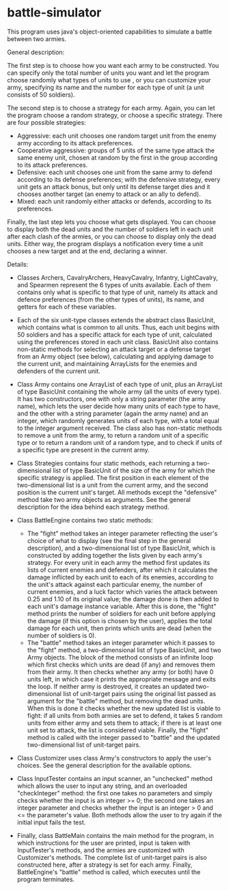 # battle-simulator
This program uses java's object-oriented capabilities to simulate a battle between two armies.

General description:

The first step is to choose how you want each army to be constructed. You can specify only the total number of units you want and let the program choose randomly what types of units to use , or you can customize your army, specifying its name and the number for each type of unit (a unit consists of 50 soldiers).

The second step is to choose a strategy for each army. Again, you can let the program choose a random strategy, or choose a specific strategy. There are four possible strategies:
- Aggressive: each unit chooses one random target unit from the enemy army according to its attack preferences.
- Cooperative aggressive: groups of 5 units of the same type attack the same enemy unit, chosen at random by the first in the group according to its attack preferences.
- Defensive: each unit chooses one unit from the same army to defend according to its defense preferences; with the defensive strategy, every unit gets an attack bonus, but only until its defense target dies and it chooses another target (an enemy to attack or an ally to defend).
- Mixed: each unit randomly either attacks or defends, according to its preferences.

Finally, the last step lets you choose what gets displayed. You can choose to display both the dead units and the number of soldiers left in each unit after each clash of the armies, or you can choose to display only the dead units. Either way, the program displays a notification every time a unit chooses a new target and at the end, declaring a winner.


Details:

- Classes Archers, CavalryArchers, HeavyCavalry, Infantry, LightCavalry, and Spearmen represent the 6 types of units available. Each of them contains only what is specific to that type of unit, namely its attack and defence preferences (from the other types of units), its name, and getters for each of these variables.

- Each of the six unit-type classes extends the abstract class BasicUnit, which contains what is common to all units. Thus, each unit begins with 50 soldiers and has a specific attack for each type of unit, calculated using the preferences stored in each unit class. BasicUnit also contains non-static methods for selecting an attack target or a defense target from an Army object (see below), calculating and applying damage to the current unit, and maintaining ArrayLists for the enemies and defenders of the current unit.

- Class Army contains one ArrayList of each type of unit, plus an ArrayList of type BasicUnit containing the whole army (all the units of every type). It has two constructors, one with only a string parameter (the army name), which lets the user decide how many units of each type to have, and the other with a string parameter (again the army name) and an integer, which randomly generates units of each type, with a total equal to the integer argument received. The class also has non-static methods to remove a unit from the army, to return a random unit of a specific type or to return a random unit of a random type, and to check if units of a specific type are present in the current army.

- Class Strategies contains four static methods, each returning a two-dimensional list of type BasicUnit of the size of the army for which the specific strategy is applied. The first position in each element of the two-dimensional list is a unit from the current army, and the second position is the current unit's target. All methods except the "defensive" method take two army objects as arguments. See the general description for the idea behind each strategy method.

- Class BattleEngine contains two static methods:
    - The "fight" method takes an integer parameter reflecting the user's choice of what to display (see the final step in the general description), and a two-dimensional list of type BasicUnit, which is constructed by adding together the lists given by each army's strategy. For every unit in each army the method first updates its lists of current enemies and defenders, after which it calculates the damage inflicted by each unit to each of its enemies, according to the unit's attack against each particular enemy, the number of current enemies, and a luck factor which varies the attack between 0.25 and 1.10 of its original value; the damage done is then added to each unit's damage instance variable. After this is done, the "fight" method prints the number of soldiers for each unit before applying the damage (if this option is chosen by the user), applies the total damage for each unit, then prints which units are dead (when the number of soldiers is 0).
    - The "battle" method takes an integer parameter which it passes to the "fight" method, a two-dimensional list of type BasicUnit, and two Army objects. The block of the method consists of an infinite loop which first checks which units are dead (if any) and removes them from their army. It then checks whether any army (or both) have 0 units left, in which case it prints the appropriate message and exits the loop. If neither army is destroyed, it creates an updated two-dimensional list of unit-target pairs using the original list passed as argument for the "battle" method, but removing the dead units. When this is done it checks whether the new updated list is viable to fight: if all units from both armies are set to defend, it takes 5 random units from either army and sets them to attack; if there is at least one unit set to attack, the list is considered viable. Finally, the "fight" method is called with the integer passed to "battle" and the updated two-dimensional list of unit-target pairs.

- Class Customizer uses class Army's constructors to apply the user's choices. See the general description for the available options.

- Class InputTester contains an input scanner, an "unchecked" method which allows the user to input any string, and an overloaded "checkInteger" method: the first one takes no parameters and simply checks whether the input is an integer >= 0; the second one takes an integer parameter and checks whether the input is an integer > 0 and <= the parameter's value. Both methods allow the user to try again if the initial input fails the test.

- Finally, class BattleMain contains the main method for the program, in which instructions for the user are printed, input is taken with InputTester's methods, and the armies are customized with Customizer's methods. The complete list of unit-target pairs is also constructed here, after a strategy is set for each army. Finally, BattleEngine's "battle" method is called, which executes until the program terminates.
